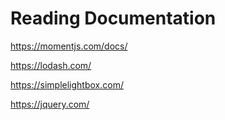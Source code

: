 # Reading Documentation

https://momentjs.com/docs/

https://lodash.com/

https://simplelightbox.com/

https://jquery.com/
